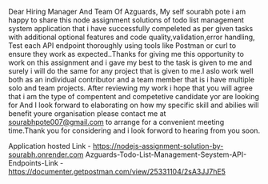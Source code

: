 Dear Hiring Manager And Team Of Azguards,
  My self sourabh pote i am happy to share this node assignment solutions of todo list management system application that i have successfully compeleted as per given tasks with additional optional features and code quality,validation,error handling, Test each API endpoint thoroughly using tools like Postman or curl to ensure they work as expected..Thanks for giving me this opportunity to work on this assignment and i gave my best to the task is given to me and surely i will do the same for any project that is given to me.I aslo work well both as an individual contributor and a team member that is i have multiple solo and team projects. After reviewing my work i hope that you will agree that i am the type of compentent and competetive candidate yor are looking for And I look forward to elaborating on how my specific skill and abilies will benefit youre organisation please contact me at sourabhpote007@gmail.com to arrange for a convenient meeting time.Thank you for considering and i look forword to hearing from you soon.

Application hosted Link - https://nodejs-assignment-solution-by-sourabh.onrender.com
Azguards-Todo-List-Management-Seystem-API-Endpoints-Link - https://documenter.getpostman.com/view/25331104/2sA3JJ7hE5
